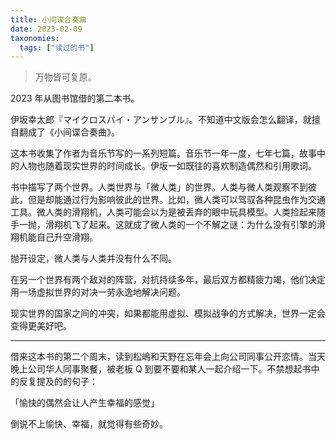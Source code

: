 ```yaml
---
title: 小间谍合奏曲
date: 2023-02-09
taxonomies:
  tags: ["读过的书"]
---
```


> 万物皆可复原。

2023 年从图书馆借的第二本书。

伊坂幸太郎『マイクロスパイ・アンサンブル』。不知道中文版会怎么翻译，就擅自翻成了《小间谍合奏曲》。

这本书收集了作者为音乐节写的一系列短篇。音乐节一年一度，七年七篇，故事中的人物也随着现实世界的时间成长。伊坂一如既往的喜欢制造偶然和引用歌词。

书中描写了两个世界。人类世界与「微人类」的世界。人类与微人类观察不到彼此，但是却能通过行为影响彼此的世界。比如，微人类可以驾驭各种昆虫作为交通工具。微人类的滑翔机，人类可能会以为是被丢弃的眼中玩具模型。人类捡起来随手一抛，滑翔机飞了起来。这就成了微人类的一个不解之谜：为什么没有引擎的滑翔机能自己升空滑翔。

抛开设定，微人类与人类并没有什么不同。

在另一个世界有两个敌对的阵营，对抗持续多年，最后双方都精疲力竭，他们决定用一场虚拟世界的对决一劳永逸地解决问题。

现实世界的国家之间的冲突，如果都能用虚拟、模拟战争的方式解决，世界一定会变得更美好吧。

---

借来这本书的第二个周末，读到松嶋和天野在忘年会上向公司同事公开恋情。当天晚上公司华人同事聚餐，被老板 Q 到要不要和某人一起介绍一下。不禁想起书中的反复提及的的句子：

「愉快的偶然会让人产生幸福的感觉」

倒说不上愉快、幸福，就觉得有些奇妙。




